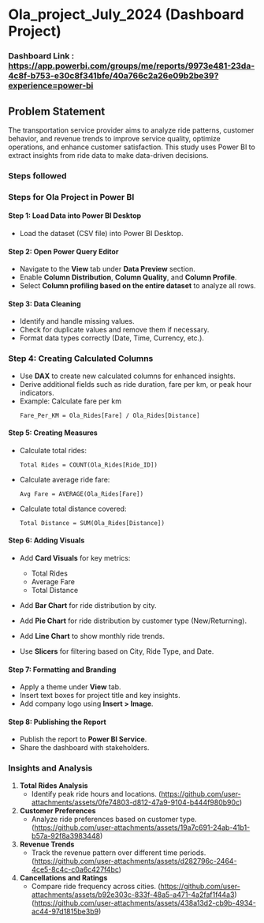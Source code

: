 # Ola_project_July_2024 (Dashboard Project)


### Dashboard Link : https://app.powerbi.com/groups/me/reports/9973e481-23da-4c8f-b753-e30c8f341bfe/40a766c2a26e09b2be39?experience=power-bi

## Problem Statement

The transportation service provider aims to analyze ride patterns, customer behavior, and revenue trends to improve service quality, optimize operations, and enhance customer satisfaction. This study uses Power BI to extract insights from ride data to make data-driven decisions.

### Steps followed 

### Steps for Ola Project in Power BI

#### Step 1: Load Data into Power BI Desktop
- Load the dataset (CSV file) into Power BI Desktop.

#### Step 2: Open Power Query Editor
- Navigate to the **View** tab under **Data Preview** section.
- Enable **Column Distribution**, **Column Quality**, and **Column Profile**.
- Select **Column profiling based on the entire dataset** to analyze all rows.

#### Step 3: Data Cleaning
- Identify and handle missing values.
- Check for duplicate values and remove them if necessary.
- Format data types correctly (Date, Time, Currency, etc.).

### Step 4: Creating Calculated Columns  
- Use **DAX** to create new calculated columns for enhanced insights.  
- Derive additional fields such as ride duration, fare per km, or peak hour indicators.  
- Example: Calculate fare per km  
  ```DAX
  Fare_Per_KM = Ola_Rides[Fare] / Ola_Rides[Distance]

#### Step 5: Creating Measures
- Calculate total rides:
  ```DAX
  Total Rides = COUNT(Ola_Rides[Ride_ID])
  ```
- Calculate average ride fare:
  ```DAX
  Avg Fare = AVERAGE(Ola_Rides[Fare])
  ```
- Calculate total distance covered:
  ```DAX
  Total Distance = SUM(Ola_Rides[Distance])
  ```

#### Step 6: Adding Visuals
- Add **Card Visuals** for key metrics:
  - Total Rides
  - Average Fare
  - Total Distance
  
- Add **Bar Chart** for ride distribution by city.
- Add **Pie Chart** for ride distribution by customer type (New/Returning).
- Add **Line Chart** to show monthly ride trends.
- Use **Slicers** for filtering based on City, Ride Type, and Date.

#### Step 7: Formatting and Branding
- Apply a theme under **View** tab.
- Insert text boxes for project title and key insights.
- Add company logo using **Insert > Image**.

#### Step 8: Publishing the Report
- Publish the report to **Power BI Service**.
- Share the dashboard with stakeholders.

### Insights and Analysis
1. **Total Rides Analysis**
   - Identify peak ride hours and locations.
   (https://github.com/user-attachments/assets/0fe74803-d812-47a9-9104-b444f980b90c)
2. **Customer Preferences**
   - Analyze ride preferences based on customer type.
   (https://github.com/user-attachments/assets/19a7c691-24ab-41b1-b57a-92f8a3983448)
3. **Revenue Trends**
   - Track the revenue pattern over different time periods.
   (https://github.com/user-attachments/assets/d282796c-2464-4ce5-8c4c-c0a6c427f4bc)
4. **Cancellations and Ratings**
   - Compare ride frequency across cities.
   (https://github.com/user-attachments/assets/b92e303c-833f-48a5-a471-4a2faf1f44a3)
(https://github.com/user-attachments/assets/438a13d2-cb9b-4934-ac44-97d1815be3b9)


      
